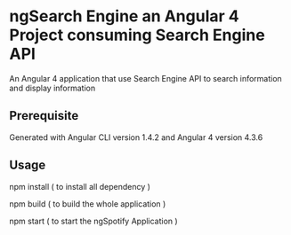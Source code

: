 # ngSearch Engine an Angular 4 Project consuming Search Engine API
An Angular 4 application that use Search Engine API to search information and display information

## Prerequisite
Generated with Angular CLI version 1.4.2 and Angular 4 version 4.3.6

## Usage
npm install ( to install all dependency )

npm build ( to build the whole application )

npm start ( to start the ngSpotify Application )
